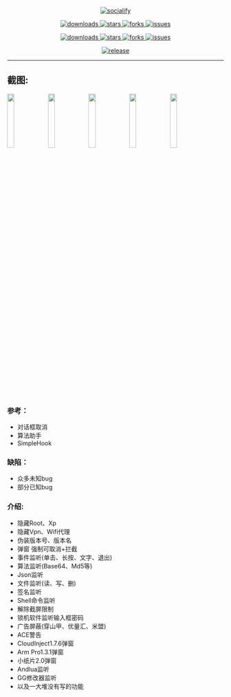 <p align="center">
    <a href="https://github.com/HdShare/HdTool">
        <img src="https://socialify.git.ci/HdShare/HdTool/image?description=1&font=Rokkitt&language=1&name=1&owner=1&theme=Auto" alt="socialify"/>
    </a>
</p>

<p align="center">
    <a href="https://github.com/HdShare/HdTool/releases">
        <img src="https://img.shields.io/github/downloads/HdShare/HdTool/total?style=flat-square&label=GithubRepo&labelColor=1b1f23&color=eeeeee" alt="downloads">
    </a>
    <a href="https://github.com/HdShare/HdTool/stargazers">
        <img src="https://img.shields.io/github/stars/HdShare/HdTool?style=flat-square&label=Stars&labelColor=1b1f23&color=dfb317" alt="stars">
    </a>
    <a href="https://github.com/HdShare/HdTool/network/members">
        <img src="https://img.shields.io/github/forks/HdShare/HdTool?style=flat-square&label=Forks&labelColor=1b1f23&color=97ca00" alt="forks">
    </a>
    <a href="https://github.com/HdShare/HdTool/issues">
        <img src="https://img.shields.io/github/issues/HdShare/HdTool?style=flat-square&label=Issues&labelColor=1b1f23&color=007ec6" alt="issues">
    </a>
</p>

<p align="center">
    <a href="https://github.com/Xposed-Modules-Repo/com.hd.hdtool/releases">
        <img src="https://img.shields.io/github/downloads/Xposed-Modules-Repo/com.hd.hdtool/total?style=flat-square&label=LSPosedRepo&labelColor=f48fb1&color=eeeeee" alt="downloads">
    </a>
    <a href="https://github.com/Xposed-Modules-Repo/com.hd.hdtool/stargazers">
        <img src="https://img.shields.io/github/stars/Xposed-Modules-Repo/com.hd.hdtool?style=flat-square&label=Stars&labelColor=f48fb1&color=dfb317" alt="stars">
    </a>
    <a href="https://github.com/Xposed-Modules-Repo/com.hd.hdtool/network/members">
        <img src="https://img.shields.io/github/forks/Xposed-Modules-Repo/com.hd.hdtool?style=flat-square&label=Forks&labelColor=f48fb1&color=97ca00" alt="forks">
    </a>
    <a href="https://github.com/Xposed-Modules-Repo/com.hd.hdtool/issues">
        <img src="https://img.shields.io/github/issues/Xposed-Modules-Repo/com.hd.hdtool?style=flat-square&label=Issues&labelColor=f48fb1&color=007ec6" alt="issues">
    </a>
</p>

<p align="center">
    <a href="https://github.com/Xposed-Modules-Repo/com.hd.hdtool/releases/latest">
        <img src="https://img.shields.io/github/v/release/Xposed-Modules-Repo/com.hd.hdtool?style=flat-square&label=Release" alt="release">
    </a>
</p>

---
## 截图:

<div align="left">
<div>
    <img src="https://github.com/HdShare/HdTool/blob/master/images/image1.png" width="18%" />
    <img src="https://github.com/HdShare/HdTool/blob/master/images/image2.png" width="18%" />
    <img src="https://github.com/HdShare/HdTool/blob/master/images/image3.png" width="18%" />
    <img src="https://github.com/HdShare/HdTool/blob/master/images/image4.png" width="18%" />
    <img src="https://github.com/HdShare/HdTool/blob/master/images/image5.png" width="18%" />
</div>
</div>

### 参考：

- 对话框取消
- 算法助手
- SimpleHook

### 缺陷：

- 众多未知bug
- 部分已知bug

### 介绍:

- 隐藏Root、Xp
- 隐藏Vpn、Wifi代理
- 伪装版本号、版本名
- 弹窗 强制可取消+拦截
- 事件监听(单击、长按、文字、退出)
- 算法监听(Base64、Md5等)
- Json监听
- 文件监听(读、写、删)
- 签名监听
- Shell命令监听
- 解除截屏限制
- 锁机软件监听输入框密码
- 广告屏蔽(穿山甲、优量汇、米盟)
- ACE警告
- CloudInject1.7.6弹窗
- Arm Pro1.3.1弹窗
- 小纸片2.0弹窗
- Andlua监听
- GG修改器监听
- 以及一大堆没有写的功能
